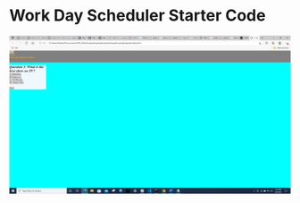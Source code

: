 # Work Day Scheduler Starter Code



![2022-02-25](https://github.com/mhmunter/SurpizeSurprizeSurprize/blob/main/images/testPic.png)
